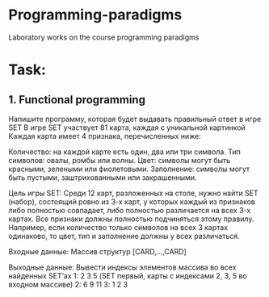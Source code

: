 # Programming-paradigms
 Laboratory works on the course programming paradigms

# Task:
## 1. Functional programming
Напишите программу, которая будет выдавать правильный ответ в игре SET
В игре SET участвует 81 карта, каждая с уникальной картинкой
Каждая карта имеет 4 признака, перечисленных ниже:

Количество: на каждой карте есть один, два или три символа.
Тип символов:  овалы, ромбы или волны.
Цвет: символы могут быть красными, зелеными или фиолетовыми.
Заполнение: символы могут быть пустыми, заштрихованными или закрашенными.

Цель игры SET: Среди 12 карт, разложенных на столе, нужно найти SET (набор), состоящий ровно из 3-х карт, у которых каждый из признаков либо полностью совпадает, либо полностью различается на всех 3-х картах. Все признаки должны полностью подчиняться этому правилу.
Например, если количество только символов на всех 3 картах одинаково, то цвет, тип и заполнение должны у всех различаться.

Входные данные:
Массив структур [CARD,...,CARD]

Выходные данные:
Вывести индексы элементов массива во всех найденных SET’ах
1: 2 3 5 (SET первый, карты с индексами 2, 3, 5 во входном массиве)
2: 6 9 11
3: 1 2 3
